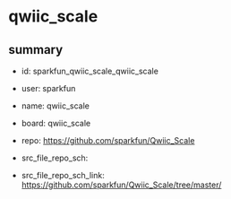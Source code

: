 # qwiic_scale
 
## summary 
* id: sparkfun_qwiic_scale_qwiic_scale
* user: sparkfun
* name: qwiic_scale
* board: qwiic_scale
* repo: https://github.com/sparkfun/Qwiic_Scale



* src_file_repo_sch: 
* src_file_repo_sch_link: https://github.com/sparkfun/Qwiic_Scale/tree/master/






